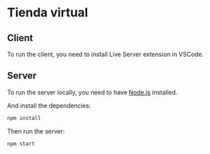 # Tienda virtual

## Client

To run the client, you need to install Live Server extension in VSCode.

## Server

To run the server locally, you need to have [Node.js](https://nodejs.org/en/) installed.

And install the dependencies:

```bash
npm install
```

Then run the server:

```bash
npm start
```

